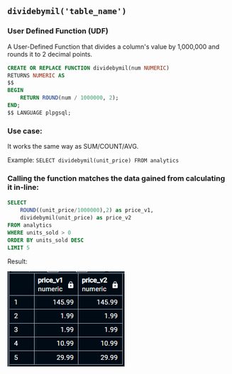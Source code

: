 ## `dividebymil('table_name')`
### User Defined Function (UDF)
A User-Defined Function that divides a column's value by 1,000,000 and rounds it to 2 decimal points.

```sql
CREATE OR REPLACE FUNCTION dividebymil(num NUMERIC)
RETURNS NUMERIC AS
$$
BEGIN
    RETURN ROUND(num / 1000000, 2);
END;
$$ LANGUAGE plpgsql;
```

### Use case:
It works the same way as SUM/COUNT/AVG.

Example: `SELECT dividebymil(unit_price) FROM analytics`

### Calling the function matches the data gained from calculating it in-line:
```sql
SELECT
	ROUND((unit_price/1000000),2) as price_v1,
	dividebymil(unit_price) as price_v2
FROM analytics
WHERE units_sold > 0
ORDER BY units_sold DESC
LIMIT 5
```
Result:

![usecase img](../img/usecase_02.png)
